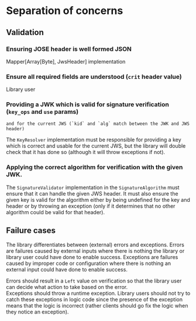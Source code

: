 # Separation of concerns

## Validation

### Ensuring JOSE header is well formed JSON

Mapper[Array[Byte], JwsHeader] implementation

### Ensure all required fields are understood (`crit` header value)

Library user

### Providing a JWK which is valid for signature verification (`key_ops` and `use` params) 
    and for the current JWS (`kid` and `alg` match between the JWK and JWS header)
    
The `KeyResolver` implementation must be responsible for providing a key which is correct and usable 
for the current JWS, but the library will double check that it has done so (although it will throw exceptions if not).

### Applying the correct algorithm for verification with the given JWK.

The `SignatureValidator` implementation in the `SignatureAlgorithm` must ensure that it can handle the given JWS header.
It must also ensure the given key is valid for the algorithm either by being undefined for the key and header or by 
throwing an exception (only if it determines that no other algorithm could be valid for that header).

## Failure cases

The library differentiates between (external) errors and exceptions. Errors are failures caused by external inputs where
there is nothing the library or library user could have done to enable success. Exceptions are failures caused by 
improper code or configuration where there is nothing an external input could have done to enable success.

Errors should result in a `Left` value on verification so that the library user can decide what action to take based on 
the error.  
Exceptions should throw a runtime exception. Library users should not try to catch these exceptions in logic code since 
the presence of the exception means that the logic is incorrect (rather clients should go fix the logic when they notice 
an exception).
